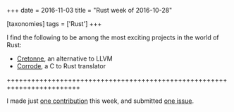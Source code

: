 +++
date = 2016-11-03
title = "Rust week of 2016-10-28"

[taxonomies]
tags = ['Rust']
+++

I find the following to be among the most exciting projects in the world
of Rust:

-   [Cretonne], an alternative to LLVM
-   [Corrode], a C to Rust translator

++++++++++++++++++++++++++++++++++++++++++++++++++++++++++++++++++++++++

I made just [one contribution] this week, and submitted [one issue].

  [Cretonne]: https://internals.rust-lang.org/t/4275
  [Corrode]: http://jamey.thesharps.us/2016/10/corrode-update-support-from-mozilla-and.html
  [one contribution]: https://github.com/borntyping/rust-psutil/issues/13
  [one issue]: https://github.com/borntyping/rust-psutil/issues/14

